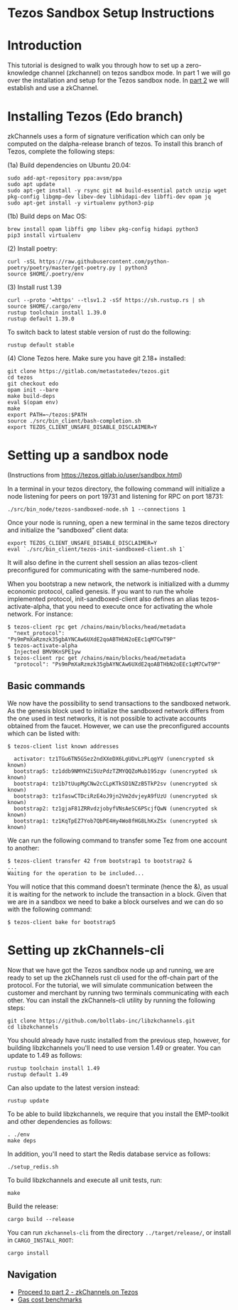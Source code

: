 # Tezos Sandbox Setup Instructions

# Introduction

This tutorial is designed to walk you through how to set up a zero-knowledge channel (zkchannel) on tezos sandbox mode. In part 1 we will go over the installation and setup for the Tezos sandbox node. In [part 2](tutorial_pt2_zkchannels.md) we will establish and use a zkChannel.

# Installing Tezos (Edo branch)

zkChannels uses a form of signature verification which can only be computed on the dalpha-release branch of tezos. To install this branch of Tezos, complete the following steps:

(1a) Build dependencies on Ubuntu 20.04:
	
    sudo add-apt-repository ppa:avsm/ppa
    sudo apt update
    sudo apt-get install -y rsync git m4 build-essential patch unzip wget pkg-config libgmp-dev libev-dev libhidapi-dev libffi-dev opam jq
    sudo apt-get install -y virtualenv python3-pip 
    
(1b) Build deps on Mac OS:

    brew install opam libffi gmp libev pkg-config hidapi python3
    pip3 install virtualenv

(2) Install poetry:
	
    curl -sSL https://raw.githubusercontent.com/python-poetry/poetry/master/get-poetry.py | python3
    source $HOME/.poetry/env

(3) Install rust 1.39
	
    curl --proto '=https' --tlsv1.2 -sSf https://sh.rustup.rs | sh
    source $HOME/.cargo/env
    rustup toolchain install 1.39.0
    rustup default 1.39.0

To switch back to latest stable version of rust do the following:

    rustup default stable
	
(4) Clone Tezos here. Make sure you have git 2.18+ installed:
    
    git clone https://gitlab.com/metastatedev/tezos.git
    cd tezos
    git checkout edo
    opam init --bare
    make build-deps
    eval $(opam env)
    make
    export PATH=~/tezos:$PATH
    source ./src/bin_client/bash-completion.sh
    export TEZOS_CLIENT_UNSAFE_DISABLE_DISCLAIMER=Y

# Setting up a sandbox node

(Instructions from https://tezos.gitlab.io/user/sandbox.html)

In a terminal in your tezos directory, the following command will initialize a node listening for peers on port 19731 and listening for RPC on port 18731:
```
./src/bin_node/tezos-sandboxed-node.sh 1 --connections 1
```

Once your node is running, open a new terminal in the same tezos directory and initialize the “sandboxed” client data:

```
export TEZOS_CLIENT_UNSAFE_DISABLE_DISCLAIMER=Y
eval `./src/bin_client/tezos-init-sandboxed-client.sh 1`
```

It will also define in the current shell session an alias tezos-client preconfigured for communicating with the same-numbered node.

When you bootstrap a new network, the network is initialized with a dummy economic protocol, called genesis. If you want to run the whole implemented protocol, init-sandboxed-client also defines an alias tezos-activate-alpha, that you need to execute once for activating the whole network. For instance:

```
$ tezos-client rpc get /chains/main/blocks/head/metadata
  "next_protocol": "Ps9mPmXaRzmzk35gbAYNCAw6UXdE2qoABTHbN2oEEc1qM7CwT9P"
$ tezos-activate-alpha
  Injected BMV9KnSPE1yw
$ tezos-client rpc get /chains/main/blocks/head/metadata
  "protocol": "Ps9mPmXaRzmzk35gbAYNCAw6UXdE2qoABTHbN2oEEc1qM7CwT9P"
```

## Basic commands
We now have the possibility to send transactions to the sandboxed network. As the genesis block used to initialize the sandboxed network differs from the one used in test networks, it is not possible to activate accounts obtained from the faucet. However, we can use the preconfigured accounts which can be listed with:

```
$ tezos-client list known addresses

  activator: tz1TGu6TN5GSez2ndXXeDX6LgUDvLzPLqgYV (unencrypted sk known)
  bootstrap5: tz1ddb9NMYHZi5UzPdzTZMYQQZoMub195zgv (unencrypted sk known)
  bootstrap4: tz1b7tUupMgCNw2cCLpKTkSD1NZzB5TkP2sv (unencrypted sk known)
  bootstrap3: tz1faswCTDciRzE4oJ9jn2Vm2dvjeyA9fUzU (unencrypted sk known)
  bootstrap2: tz1gjaF81ZRRvdzjobyfVNsAeSC6PScjfQwN (unencrypted sk known)
  bootstrap1: tz1KqTpEZ7Yob7QbPE4Hy4Wo8fHG8LhKxZSx (unencrypted sk known)
```

We can run the following command to transfer some Tez from one account to another:


```
$ tezos-client transfer 42 from bootstrap1 to bootstrap2 &
...
Waiting for the operation to be included...
```

You will notice that this command doesn’t terminate (hence the &), as usual it is waiting for the network to include the transaction in a block. Given that we are in a sandbox we need to bake a block ourselves and we can do so with the following command:

```
$ tezos-client bake for bootstrap5
```

# Setting up zkChannels-cli 
Now that we have got the Tezos sandbox node up and running, we are ready to set up the zkChannels rust cli used for the off-chain part of the protocol. For the tutorial, we will simulate communication between the customer and merchant by running two terminals communicating with each other. You can install the zkChannels-cli utility by running the following steps:
```
git clone https://github.com/boltlabs-inc/libzkchannels.git
cd libzkchannels
```

You should already have rustc installed from the previous step, however, for building libzkchannels you'll need to use version 1.49 or greater. You can update to 1.49 as follows:

```
rustup toolchain install 1.49
rustup default 1.49
```

Can also update to the latest version instead:

```
rustup update
```

To be able to build libzkchannels, we require that you install the EMP-toolkit and other dependencies as follows:

```
. ./env
make deps
```

In addition, you'll need to start the Redis database service as follows:

```
./setup_redis.sh
```

To build libzkchannels and execute all unit tests, run: 

```
make
```

Build the release:
```
cargo build --release
```

You can run `zkchannels-cli` from the directory `../target/release/`, or install in `CARGO_INSTALL_ROOT`:
```
cargo install 
```

## Navigation
- [Proceed to part 2 - zkChannels on Tezos](tutorial_pt2_zkchannels.md)
- [Gas cost benchmarks](gas_cost_benchmarks.md)

